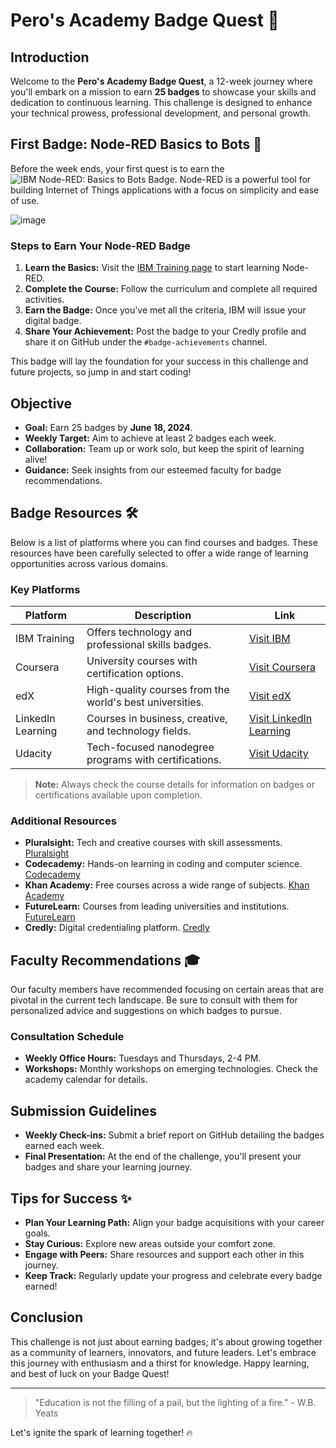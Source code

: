 # Pero's Academy Badge Quest 🚀

## Introduction
Welcome to the **Pero's Academy Badge Quest**, a 12-week journey where you'll embark on a mission to earn **25 badges** to showcase your skills and dedication to continuous learning. This challenge is designed to enhance your technical prowess, professional development, and personal growth.

## First Badge: Node-RED Basics to Bots 🥇
Before the week ends, your first quest is to earn the ![IBM Node-RED: Basics to Bots Badge](https://www.ibm.com/training/badge/node-red-basics-to-bots). Node-RED is a powerful tool for building Internet of Things applications with a focus on simplicity and ease of use.

![image](https://github.com/Pero-s-Academy/Assignments/assets/126121348/63bb1dbe-5347-4655-b500-c6abc486c3c2)

### Steps to Earn Your Node-RED Badge
1. **Learn the Basics:** Visit the [IBM Training page](https://www.ibm.com/training/badge/node-red-basics-to-bots) to start learning Node-RED.
2. **Complete the Course:** Follow the curriculum and complete all required activities.
3. **Earn the Badge:** Once you've met all the criteria, IBM will issue your digital badge.
4. **Share Your Achievement:** Post the badge to your Credly profile and share it on GitHub under the `#badge-achievements` channel.

This badge will lay the foundation for your success in this challenge and future projects, so jump in and start coding!

## Objective
- **Goal:** Earn 25 badges by **June 18, 2024**.
- **Weekly Target:** Aim to achieve at least 2 badges each week.
- **Collaboration:** Team up or work solo, but keep the spirit of learning alive!
- **Guidance:** Seek insights from our esteemed faculty for badge recommendations.

## Badge Resources 🛠
Below is a list of platforms where you can find courses and badges. These resources have been carefully selected to offer a wide range of learning opportunities across various domains.

### Key Platforms

| Platform       | Description                                                  | Link                           |
|----------------|--------------------------------------------------------------|--------------------------------|
| IBM Training   | Offers technology and professional skills badges.            | [Visit IBM](https://www.ibm.com/training) |
| Coursera       | University courses with certification options.               | [Visit Coursera](https://www.coursera.org) |
| edX            | High-quality courses from the world's best universities.     | [Visit edX](https://www.edx.org) |
| LinkedIn Learning | Courses in business, creative, and technology fields.       | [Visit LinkedIn Learning](https://www.linkedin.com/learning) |
| Udacity        | Tech-focused nanodegree programs with certifications.        | [Visit Udacity](https://www.udacity.com) |

> **Note:** Always check the course details for information on badges or certifications available upon completion.

### Additional Resources

- **Pluralsight:** Tech and creative courses with skill assessments. [Pluralsight](https://www.pluralsight.com)
- **Codecademy:** Hands-on learning in coding and computer science. [Codecademy](https://www.codecademy.com)
- **Khan Academy:** Free courses across a wide range of subjects. [Khan Academy](https://www.khanacademy.org)
- **FutureLearn:** Courses from leading universities and institutions. [FutureLearn](https://www.futurelearn.com)
- **Credly:** Digital credentialing platform. [Credly](https://www.credly.com)

## Faculty Recommendations 🎓
Our faculty members have recommended focusing on certain areas that are pivotal in the current tech landscape. Be sure to consult with them for personalized advice and suggestions on which badges to pursue.

### Consultation Schedule
- **Weekly Office Hours:** Tuesdays and Thursdays, 2-4 PM.
- **Workshops:** Monthly workshops on emerging technologies. Check the academy calendar for details.

## Submission Guidelines
- **Weekly Check-ins:** Submit a brief report on GitHub detailing the badges earned each week.
- **Final Presentation:** At the end of the challenge, you'll present your badges and share your learning journey.

## Tips for Success ✨
- **Plan Your Learning Path:** Align your badge acquisitions with your career goals.
- **Stay Curious:** Explore new areas outside your comfort zone.
- **Engage with Peers:** Share resources and support each other in this journey.
- **Keep Track:** Regularly update your progress and celebrate every badge earned!

## Conclusion
This challenge is not just about earning badges; it's about growing together as a community of learners, innovators, and future leaders. Let's embrace this journey with enthusiasm and a thirst for knowledge. Happy learning, and best of luck on your Badge Quest!

---

> "Education is not the filling of a pail, but the lighting of a fire." - W.B. Yeats

Let's ignite the spark of learning together! 🔥

